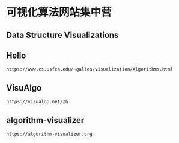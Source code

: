 可视化算法网站集中营
====


Data Structure Visualizations
---------------
## Hello
`https://www.cs.usfca.edu/~galles/visualization/Algorithms.html`


VisuAlgo
---------------

`https://visualgo.net/zh`


algorithm-visualizer
---------------

`https://algorithm-visualizer.org`
